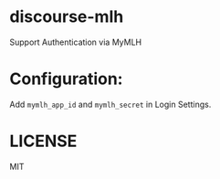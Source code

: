 discourse-mlh
================

Support Authentication via MyMLH

Configuration:
==============

Add `mymlh_app_id` and `mymlh_secret` in Login Settings.

LICENSE
=======
MIT
